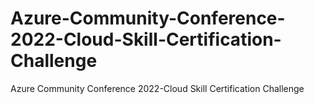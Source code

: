 # Azure-Community-Conference-2022-Cloud-Skill-Certification-Challenge
Azure Community Conference 2022-Cloud Skill Certification Challenge
